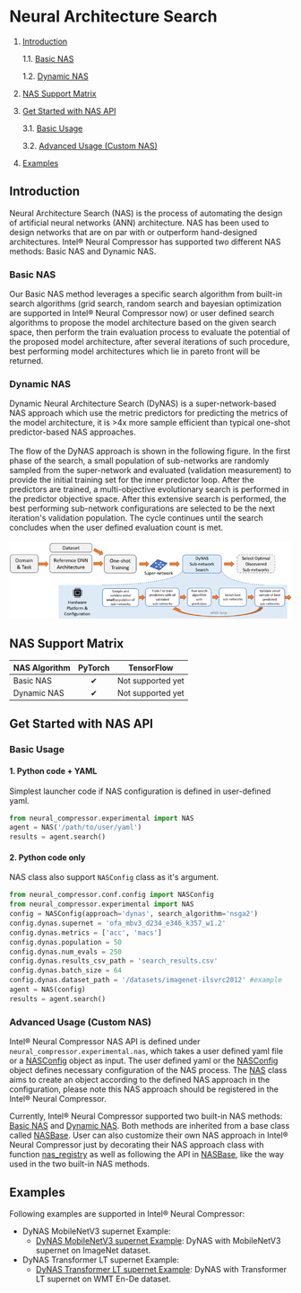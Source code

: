 # Neural Architecture Search

1. [Introduction](#introduction)

    1.1. [Basic NAS](#basic-nas)

    1.2. [Dynamic NAS](#dynamic-nas)

2. [NAS Support Matrix](#nas-support-matrix)
3. [Get Started with NAS API](#get-started-with-nas-api)

    3.1. [Basic Usage](#basic-usage)

    3.2. [Advanced Usage (Custom NAS)](#advanced-usage-custom-nas)

4. [Examples](#examples)

## Introduction
Neural Architecture Search (NAS) is the process of automating the design of artificial neural networks (ANN) architecture. NAS has been used to design networks that are on par with or outperform hand-designed architectures. Intel® Neural Compressor has supported two different NAS methods: Basic NAS and Dynamic NAS.

### Basic NAS
Our Basic NAS method leverages a specific search algorithm from built-in search algorithms (grid search, random search and bayesian optimization are supported in Intel® Neural Compressor now) or user defined search algorithms to propose the model architecture based on the given search space, then perform the train evaluation process to evaluate the potential of the proposed model architecture, after several iterations of such procedure, best performing model architectures which lie in pareto front will be returned.

### Dynamic NAS
Dynamic Neural Architecture Search (DyNAS) is a super-network-based NAS approach which use the metric predictors for predicting the metrics of the model architecture, it is >4x more sample efficient than typical one-shot predictor-based NAS approaches.  
<br>
The flow of the DyNAS approach is shown in the following figure. In the first phase of the search, a small population of sub-networks are randomly sampled from the super-network and evaluated (validation measurement) to provide the initial training set for the inner predictor loop. After the predictors are trained, a multi-objective evolutionary search is performed in the predictor objective space. After this extensive search is performed, the best performing sub-network configurations are selected to be the next iteration's validation population. The cycle continues until the search concludes when the user defined evaluation count is met.  
<br>
![DyNAS Workflow](./imgs/dynas.png)

## NAS Support Matrix

|NAS Algorithm     |PyTorch   |TensorFlow |
|------------------|:--------:|:---------:|
|Basic NAS         |&#10004;  |Not supported yet|
|Dynamic NAS       |&#10004;  |Not supported yet|

## Get Started with NAS API

### Basic Usage

#### 1. Python code + YAML

Simplest launcher code if NAS configuration is defined in user-defined yaml.

```python
from neural_compressor.experimental import NAS
agent = NAS('/path/to/user/yaml')
results = agent.search()
```

#### 2. Python code only

NAS class also support `NASConfig` class as it's argument.

```python
from neural_compressor.conf.config import NASConfig
from neural_compressor.experimental import NAS
config = NASConfig(approach='dynas', search_algorithm='nsga2')
config.dynas.supernet = 'ofa_mbv3_d234_e346_k357_w1.2'
config.dynas.metrics = ['acc', 'macs']
config.dynas.population = 50
config.dynas.num_evals = 250
config.dynas.results_csv_path = 'search_results.csv'
config.dynas.batch_size = 64
config.dynas.dataset_path = '/datasets/imagenet-ilsvrc2012' #example
agent = NAS(config)
results = agent.search()
```

### Advanced Usage (Custom NAS)

Intel® Neural Compressor NAS API is defined under `neural_compressor.experimental.nas`, which takes a user defined yaml file or a [NASConfig](../../neural_compressor/conf/config.py#NASConfig) object as input. The user defined yaml or the [NASConfig](../../neural_compressor/conf/config.py#NASConfig) object defines necessary configuration of the NAS process. The [NAS](../../neural_compressor/experimental/nas/nas.py#NAS) class aims to create an object according to the defined NAS approach in the configuration, please note this NAS approach should be registered in the Intel® Neural Compressor.

Currently, Intel® Neural Compressor supported two built-in NAS methods: [Basic NAS](../../neural_compressor/experimental/nas/basic_nas.py#BasicNAS) and [Dynamic NAS](../../neural_compressor/experimental/nas/dynas.py#DyNAS). Both methods are inherited from a base class called [NASBase](../../neural_compressor/experimental/nas/nas.py#NASBase). User can also customize their own NAS approach in Intel® Neural Compressor just by decorating their NAS approach class with function [nas_registry](../../neural_compressor/experimental/nas/nas_utils.py#nas_registry) as well as following the API in [NASBase](../../neural_compressor/experimental/nas/nas.py#NASBase), like the way used in the two built-in NAS methods.

## Examples

Following examples are supported in Intel® Neural Compressor:

- DyNAS MobileNetV3 supernet Example:
  - [DyNAS MobileNetV3 supernet Example](../../examples/notebook/dynas/MobileNetV3_Supernet_NAS.ipynb): DyNAS with MobileNetV3 supernet on ImageNet dataset.
- DyNAS Transformer LT supernet Example:
  - [DyNAS Transformer LT supernet Example](../../examples/notebook/dynas/Transformer_LT_Supernet_NAS.ipynb): DyNAS with Transformer LT supernet on WMT En-De dataset.
